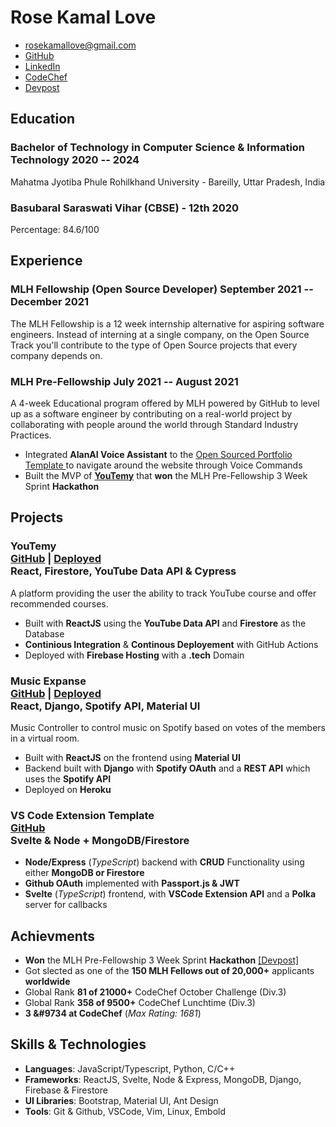 # Rose Kamal Love

- <rosekamallove@gmail.com>
- [GitHub](https://github.com/rosekamallove)
- [LinkedIn](https://www.linkedin.com/in/rose-kamal-love-1146141b0/)
- [CodeChef](https://codechef.com/users/rosekamallove)
- [Devpost](https://devpost.com/rosekamallove)
<!--- [CodeForces](https://codeforces.com/profile/rosekamallove)-->

## Education

### <span class="ed-heading">Bachelor of Technology in Computer Science & Information Technology </span > <span class="technologies">2020 -- 2024 </span>

Mahatma Jyotiba Phule Rohilkhand University - Bareilly, Uttar Pradesh, India

### <span class="ed-heading">Basubaral Saraswati Vihar (CBSE) - 12th <!-- <div class="marks"> Percentage: 84.6</div>--> </span > <span class="technologies">2020</span>

Percentage: 84.6/100

## Experience

### <span>MLH Fellowship (Open Source Developer)</span> <span class="technologies">September 2021 -- December 2021</span>

The MLH Fellowship is a 12 week internship alternative for aspiring software engineers. Instead of interning at a single company, on the Open Source Track you'll contribute to the type of Open Source projects that every company depends on.

### <span>MLH Pre-Fellowship</span> <span class="technologies">July 2021 -- August 2021</span>

A 4-week Educational program offered by MLH powered by GitHub to level up as a software engineer by contributing on a real-world project by collaborating with people around the world through Standard Industry Practices.

- Integrated **AlanAI Voice Assistant** to the [Open Sourced Portfolio Template ](https://github.com/rosekamallove/Portfolio-MLH) to navigate around the website
  through Voice Commands
- Built the MVP of **[YouTemy](https://github.com/rosekamallove/youtemy)** that **won** the MLH Pre-Fellowship 3 Week Sprint **Hackathon**

## Projects

### <span class="project-heading">YouTemy <div class="link">[GitHub](https://github.com/rosekamallove/youtemy) | [Deployed](https://youtemy.tech)</div></span> <span class="technologies">React, Firestore, YouTube Data API & Cypress</span>

A platform providing the user the ability to track YouTube course and offer recommended courses.

- Built with **ReactJS** using the **YouTube Data API** and **Firestore** as the Database
- **Continious Integration** & **Continous Deployement** with GitHub Actions
- Deployed with **Firebase Hosting** with a **.tech** Domain

### <span class="project-heading">Music Expanse<div class="link">[GitHub](https://github.com/rosekamallove/music-expanse) | [Deployed](https://music-expanse.herokuapp.com)</div></span> <span class="technologies">React, Django, Spotify API, Material UI</span>

Music Controller to control music on Spotify based on votes of the members in a virtual room.

- Built with **ReactJS** on the frontend using **Material UI**
- Backend built with **Django** with **Spotify OAuth** and a **REST API** which uses the **Spotify API**
- Deployed on **Heroku**

### <span class="project-heading">VS Code Extension Template<div class="link">[GitHub](https://github.com/rosekamallove/vscode-extension-template)</div></span> <span class="technologies">Svelte & Node + MongoDB/Firestore</span>

- **Node/Express** (_TypeScript_) backend with **CRUD** Functionality using either **MongoDB or Firestore**
- **Github OAuth** implemented with **Passport.js & JWT**
- **Svelte** (_TypeScript_) frontend, with **VSCode Extension API** and a **Polka** server for callbacks

## Achievments

- **Won** the MLH Pre-Fellowship 3 Week Sprint **Hackathon** [[Devpost]](https://devpost.com/software/youtemy)
- Got slected as one of the **150 MLH Fellows out of 20,000+** applicants **worldwide**
- Global Rank **81 of 21000+** CodeChef October Challenge (Div.3)
- Global Rank **358 of 9500+** CodeChef Lunchtime (Div.3)
- **3 &#9734 at CodeChef** (_Max Rating: 1681_)

## Skills & Technologies

- **Languages**: JavaScript/Typescript, Python, C/C++
- **Frameworks**: ReactJS, Svelte, Node & Express, MongoDB, Django, Firebase & Firestore
- **UI Libraries**: Bootstrap, Material UI, Ant Design
- **Tools**: Git & Github, VSCode, Vim, Linux, Embold

